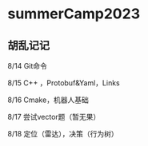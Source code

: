 # summerCamp2023
## 胡乱记记
8/14 Git命令

8/15 C++ ，Protobuf&Yaml，Links

8/16 Cmake，机器人基础

8/17 尝试vector题（暂无果）

8/18 定位（雷达），决策（行为树）
